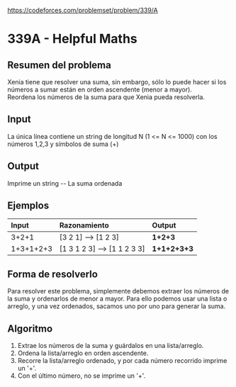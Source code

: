 https://codeforces.com/problemset/problem/339/A

# 339A - Helpful Maths

## Resumen del problema
Xenia tiene que resolver una suma, sin embargo, sólo lo puede hacer si los números a sumar están en orden ascendente (menor a mayor). \
Reordena los números de la suma para que Xenia pueda resolverla.

## Input
La única línea contiene un string de longitud N (1 <= N <= 1000) con los números 1,2,3 y símbolos de suma (+)

## Output
Imprime un string -- La suma ordenada

## Ejemplos
| Input     | Razonamiento                | Output          |
| :-------- | :-------------------------  | :-------------- |
| 3+2+1     | [3 2 1] --> [1 2 3]         | **1+2+3**       |
| 1+3+1+2+3 | [1 3 1 2 3] --> [1 1 2 3 3] | **1+1+2+3+3**   |

## Forma de resolverlo
Para resolver este problema, simplemente debemos extraer los números de la suma y ordenarlos de menor a mayor. Para ello podemos usar una lista o arreglo, y una vez ordenados, sacamos uno por uno para generar la suma.

## Algoritmo
1) Extrae los números de la suma y guárdalos en una lista/arreglo.
2) Ordena la lista/arreglo en orden ascendente.
3) Recorre la lista/arreglo ordenado, y por cada número recorrido imprime un '+'. 
4) Con el último número, no se imprime un '+'.
